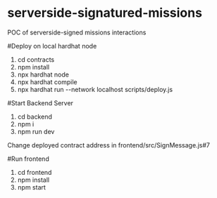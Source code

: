 # serverside-signatured-missions
POC of serverside-signed missions interactions

#Deploy on local hardhat node
1. cd contracts
2. npm install
3. npx hardhat node
4. npx hardhat compile
5. npx hardhat run --network localhost scripts/deploy.js

#Start Backend Server

1. cd backend 
2. npm i
3. npm run dev

Change deployed contract address in frontend/src/SignMessage.js#7

#Run frontend

1. cd frontend
2. npm install
3. npm start

